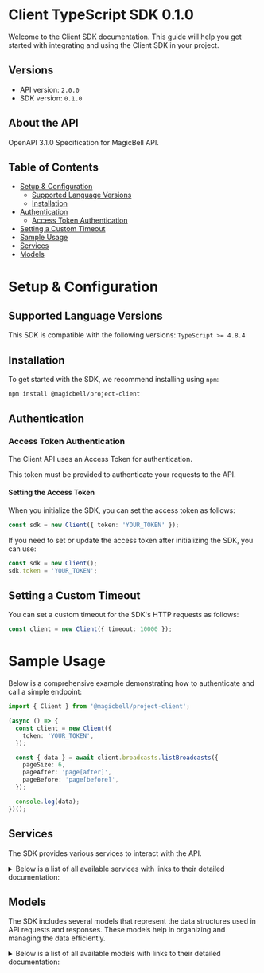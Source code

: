 # Client TypeScript SDK 0.1.0

Welcome to the Client SDK documentation. This guide will help you get started with integrating and using the Client SDK in your project.

## Versions

- API version: `2.0.0`
- SDK version: `0.1.0`

## About the API

OpenAPI 3.1.0 Specification for MagicBell API.

## Table of Contents

- [Setup & Configuration](#setup--configuration)
  - [Supported Language Versions](#supported-language-versions)
  - [Installation](#installation)
- [Authentication](#authentication)
  - [Access Token Authentication](#access-token-authentication)
- [Setting a Custom Timeout](#setting-a-custom-timeout)
- [Sample Usage](#sample-usage)
- [Services](#services)
- [Models](#models)

# Setup & Configuration

## Supported Language Versions

This SDK is compatible with the following versions: `TypeScript >= 4.8.4`

## Installation

To get started with the SDK, we recommend installing using `npm`:

```bash
npm install @magicbell/project-client
```

## Authentication

### Access Token Authentication

The Client API uses an Access Token for authentication.

This token must be provided to authenticate your requests to the API.

#### Setting the Access Token

When you initialize the SDK, you can set the access token as follows:

```ts
const sdk = new Client({ token: 'YOUR_TOKEN' });
```

If you need to set or update the access token after initializing the SDK, you can use:

```ts
const sdk = new Client();
sdk.token = 'YOUR_TOKEN';
```

## Setting a Custom Timeout

You can set a custom timeout for the SDK's HTTP requests as follows:

```ts
const client = new Client({ timeout: 10000 });
```

# Sample Usage

Below is a comprehensive example demonstrating how to authenticate and call a simple endpoint:

```ts
import { Client } from '@magicbell/project-client';

(async () => {
  const client = new Client({
    token: 'YOUR_TOKEN',
  });

  const { data } = await client.broadcasts.listBroadcasts({
    pageSize: 6,
    pageAfter: 'page[after]',
    pageBefore: 'page[before]',
  });

  console.log(data);
})();
```

## Services

The SDK provides various services to interact with the API.

<details> 
<summary>Below is a list of all available services with links to their detailed documentation:</summary>

| Name                                                                 |
| :------------------------------------------------------------------- |
| [BroadcastsService](documentation/services/BroadcastsService.md)     |
| [ChannelsService](documentation/services/ChannelsService.md)         |
| [EventsService](documentation/services/EventsService.md)             |
| [IntegrationsService](documentation/services/IntegrationsService.md) |
| [JwtService](documentation/services/JwtService.md)                   |

</details>

## Models

The SDK includes several models that represent the data structures used in API requests and responses. These models help in organizing and managing the data efficiently.

<details> 
<summary>Below is a list of all available models with links to their detailed documentation:</summary>

| Name                                                                                         | Description |
| :------------------------------------------------------------------------------------------- | :---------- |
| [ArrayOfBroadcasts](documentation/models/ArrayOfBroadcasts.md)                               |             |
| [Broadcast](documentation/models/Broadcast.md)                                               |             |
| [ProjectDeliveryConfig](documentation/models/ProjectDeliveryConfig.md)                       |             |
| [CategoryDeliveryConfig](documentation/models/CategoryDeliveryConfig.md)                     |             |
| [ArrayOfMetadataApnsTokens](documentation/models/ArrayOfMetadataApnsTokens.md)               |             |
| [MetadataApnsToken](documentation/models/MetadataApnsToken.md)                               |             |
| [DiscardResult](documentation/models/DiscardResult.md)                                       |             |
| [ArrayOfMetadataExpoTokens](documentation/models/ArrayOfMetadataExpoTokens.md)               |             |
| [MetadataExpoToken](documentation/models/MetadataExpoToken.md)                               |             |
| [ArrayOfMetadataFcmTokens](documentation/models/ArrayOfMetadataFcmTokens.md)                 |             |
| [MetadataFcmToken](documentation/models/MetadataFcmToken.md)                                 |             |
| [ArrayOfMetadataSlackTokens](documentation/models/ArrayOfMetadataSlackTokens.md)             |             |
| [MetadataSlackToken](documentation/models/MetadataSlackToken.md)                             |             |
| [ArrayOfMetadataTeamsTokens](documentation/models/ArrayOfMetadataTeamsTokens.md)             |             |
| [MetadataTeamsToken](documentation/models/MetadataTeamsToken.md)                             |             |
| [ArrayOfMetadataWebPushTokens](documentation/models/ArrayOfMetadataWebPushTokens.md)         |             |
| [MetadataWebPushToken](documentation/models/MetadataWebPushToken.md)                         |             |
| [ArrayOfEvents](documentation/models/ArrayOfEvents.md)                                       |             |
| [ArrayOfIntegrationObjects](documentation/models/ArrayOfIntegrationObjects.md)               |             |
| [ArrayOfApnsConfigObjects](documentation/models/ArrayOfApnsConfigObjects.md)                 |             |
| [ApnsConfig](documentation/models/ApnsConfig.md)                                             |             |
| [ArrayOfAwssnsConfigObjects](documentation/models/ArrayOfAwssnsConfigObjects.md)             |             |
| [AwssnsConfig](documentation/models/AwssnsConfig.md)                                         |             |
| [ArrayOfExpoConfigObjects](documentation/models/ArrayOfExpoConfigObjects.md)                 |             |
| [ExpoConfig](documentation/models/ExpoConfig.md)                                             |             |
| [ArrayOfFcmConfigObjects](documentation/models/ArrayOfFcmConfigObjects.md)                   |             |
| [FcmConfig](documentation/models/FcmConfig.md)                                               |             |
| [ArrayOfGithubConfigObjects](documentation/models/ArrayOfGithubConfigObjects.md)             |             |
| [GithubConfig](documentation/models/GithubConfig.md)                                         |             |
| [ArrayOfInboxConfigObjects](documentation/models/ArrayOfInboxConfigObjects.md)               |             |
| [InboxConfig](documentation/models/InboxConfig.md)                                           |             |
| [ArrayOfMailgunConfigObjects](documentation/models/ArrayOfMailgunConfigObjects.md)           |             |
| [MailgunConfig](documentation/models/MailgunConfig.md)                                       |             |
| [ArrayOfPingConfigObjects](documentation/models/ArrayOfPingConfigObjects.md)                 |             |
| [PingConfig](documentation/models/PingConfig.md)                                             |             |
| [ArrayOfSendgridConfigObjects](documentation/models/ArrayOfSendgridConfigObjects.md)         |             |
| [SendgridConfig](documentation/models/SendgridConfig.md)                                     |             |
| [ArrayOfSesConfigObjects](documentation/models/ArrayOfSesConfigObjects.md)                   |             |
| [SesConfig](documentation/models/SesConfig.md)                                               |             |
| [ArrayOfSlackConfigObjects](documentation/models/ArrayOfSlackConfigObjects.md)               |             |
| [SlackConfig](documentation/models/SlackConfig.md)                                           |             |
| [ArrayOfStripeConfigObjects](documentation/models/ArrayOfStripeConfigObjects.md)             |             |
| [StripeConfig](documentation/models/StripeConfig.md)                                         |             |
| [ArrayOfTemplatesConfigObjects](documentation/models/ArrayOfTemplatesConfigObjects.md)       |             |
| [ArrayOfTwilioConfigObjects](documentation/models/ArrayOfTwilioConfigObjects.md)             |             |
| [TwilioConfig](documentation/models/TwilioConfig.md)                                         |             |
| [ArrayOfWebpushConfigObjects](documentation/models/ArrayOfWebpushConfigObjects.md)           |             |
| [WebpushConfig](documentation/models/WebpushConfig.md)                                       |             |
| [ArrayOfFetchTokensResponseTokens](documentation/models/ArrayOfFetchTokensResponseTokens.md) |             |
| [CreateProjectTokenRequest](documentation/models/CreateProjectTokenRequest.md)               |             |
| [AccessToken](documentation/models/AccessToken.md)                                           |             |
| [DiscardTokenResponse](documentation/models/DiscardTokenResponse.md)                         |             |
| [CreateUserTokenRequest](documentation/models/CreateUserTokenRequest.md)                     |             |
| [Links](documentation/models/Links.md)                                                       |             |
| [ApnsToken](documentation/models/ApnsToken.md)                                               |             |
| [TokenMetadata](documentation/models/TokenMetadata.md)                                       |             |
| [ExpoToken](documentation/models/ExpoToken.md)                                               |             |
| [FcmToken](documentation/models/FcmToken.md)                                                 |             |
| [SlackToken](documentation/models/SlackToken.md)                                             |             |
| [TeamsToken](documentation/models/TeamsToken.md)                                             |             |
| [WebPushToken](documentation/models/WebPushToken.md)                                         |             |
| [Event](documentation/models/Event.md)                                                       |             |
| [IntegrationObject](documentation/models/IntegrationObject.md)                               |             |
| [ApnsConfigObject](documentation/models/ApnsConfigObject.md)                                 |             |
| [AwssnsConfigObject](documentation/models/AwssnsConfigObject.md)                             |             |
| [ExpoConfigObject](documentation/models/ExpoConfigObject.md)                                 |             |
| [FcmConfigObject](documentation/models/FcmConfigObject.md)                                   |             |
| [GithubConfigObject](documentation/models/GithubConfigObject.md)                             |             |
| [InboxConfigObject](documentation/models/InboxConfigObject.md)                               |             |
| [MailgunConfigObject](documentation/models/MailgunConfigObject.md)                           |             |
| [PingConfigObject](documentation/models/PingConfigObject.md)                                 |             |
| [SendgridConfigObject](documentation/models/SendgridConfigObject.md)                         |             |
| [SesConfigObject](documentation/models/SesConfigObject.md)                                   |             |
| [SlackConfigObject](documentation/models/SlackConfigObject.md)                               |             |
| [StripeConfigObject](documentation/models/StripeConfigObject.md)                             |             |
| [TemplatesConfigObject](documentation/models/TemplatesConfigObject.md)                       |             |
| [TwilioConfigObject](documentation/models/TwilioConfigObject.md)                             |             |
| [WebpushConfigObject](documentation/models/WebpushConfigObject.md)                           |             |
| [FetchTokensResponseToken](documentation/models/FetchTokensResponseToken.md)                 |             |

</details>
